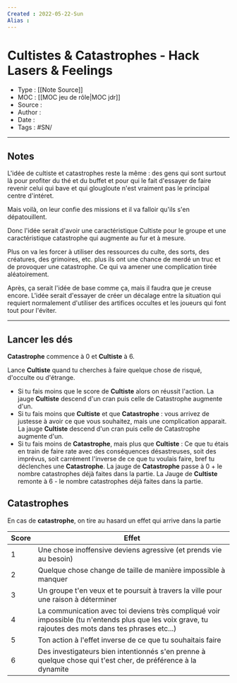 ```yaml
---
Created : 2022-05-22-Sun
Alias :
---
```


# Cultistes & Catastrophes - Hack Lasers & Feelings

- Type : [[Note Source]]
- MOC : [[MOC jeu de rôle|MOC jdr]]
- Source :
- Author :
- Date :
- Tags : #SN/

***

## Notes

L'idée de cultiste et catastrophes reste la même : des gens qui sont surtout là pour profiter du thé et du buffet et pour qui le fait d'essayer de faire revenir celui qui bave et qui glougloute n'est vraiment pas le principal centre d'intéret.

Mais voilà, on leur confie des missions et il va falloir qu'ils s'en dépatouillent.

Donc l'idée serait d'avoir une caractéristique Cultiste pour le groupe et une caractéristique catastrophe qui augmente au fur et à mesure.

Plus on va les forcer à utiliser des ressources du culte, des sorts, des créatures, des grimoires, etc. plus ils ont une chance de merdé un truc et de provoquer une catastrophe. Ce qui va amener une complication tirée aléatoirement.

Après, ça serait l'idée de base comme ça, mais il faudra que je creuse encore. L'idée serait d'essayer de créer un décalage entre la situation qui requiert normalement d'utiliser des artifices occultes et les joueurs qui font tout pour l'éviter.

***

## Lancer les dés

**Catastrophe** commence à 0 et **Cultiste** à 6.

Lance **Cultiste** quand tu cherches à faire quelque chose de risqué, d'occulte ou d'étrange.

- Si tu fais moins que le score de **Cultiste** alors on réussit l'action. La jauge **Cultiste** descend d'un cran puis celle de Catastrophe augmente d'un.
- Si tu fais moins que **Cultiste** et que **Catastrophe** : vous arrivez de justesse à avoir ce que vous souhaitez, mais une complication apparait. La jauge **Cultiste** descend d'un cran puis celle de Catastrophe augmente d'un.
- Si tu fais moins de **Catastrophe**, mais plus que **Cultiste** : Ce que tu étais en train de faire rate avec des conséquences désastreuses, soit des imprévus, soit carrément l'inverse de ce que tu voulais faire, bref tu déclenches une **Catastrophe**. La jauge de **Catastrophe** passe à 0 + le nombre catastrophes déjà faites dans la partie. La Jauge de **Cultiste** remonte à 6 - le nombre catastrophes déjà faites dans la partie.

## Catastrophes

En cas de **catastrophe**, on tire au hasard un effet qui arrive dans la partie

| Score | Effet                                                                                                                                                 |
| ----- | ----------------------------------------------------------------------------------------------------------------------------------------------------- |
| 1     | Une chose inoffensive deviens agressive (et prends vie au besoin)                                                                                     |
| 2     | Quelque chose change de taille de manière impossible à manquer                                                                                        |
| 3     | Un groupe t'en veux et te poursuit à travers la ville pour une raison à déterminer                                                                    |
| 4     | La communication avec toi deviens très compliqué voir impossible (tu n'entends plus que les voix grave, tu rajoutes des mots dans tes phrases etc...) |
| 5     | Ton action à l'effet inverse de ce que tu souhaitais faire                                                                                            |
| 6     | Des investigateurs bien intentionnés s'en prenne à quelque chose qui t'est cher, de préférence à la dynamite                                          |
